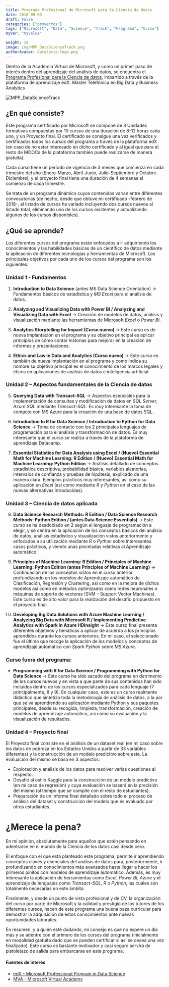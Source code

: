 ```yaml
---
title: Programa Profesional de Microsoft para la Ciencia de datos
date: 2018-09-03
draft: False
categories: ["proyectos"]
tags: ["Microsoft", "Data", "Science", "Track", "Programa", "Curso"]
myVar: "myValue"

weight: 10
image: img/MPP_DataScienceTrack.png
authorAvatar: datalaria-logo.png
---
```


Dentro de la Academia Virtual de Microsoft, y como un primer paso de interés dentro del aprendizaje del análisis de datos, se encuentra el [Programa Profesional para la Ciencia de datos](https://www.edx.org/microsoft-professional-program-data-science), impartido a través de la plataforma de aprendizaje edX.
Máster Telefónica en Big Data y Business Analytics

![MPP_DataScienceTrack](/img/MPP_DataScienceTrack.png)

## ¿En qué consiste?

Este programa certificado por Microsoft se compone de 3 Unidades formativas compuestas por 10 cursos de una duración de 8-12 horas cada uno, y un Proyecto final. El certificado se consigue una vez verificados y certificados todos los cursos del programa a través de la plataforma edX (en caso de no estar interesado en dicho certificado y al igual que para el resto de MOOCs de la plataforma también puede realizarse de manera gratuita).

Cada curso tiene un período de vigencia de 3 meses que comienza en cada trimestre del año (Enero-Marzo, Abril-Junio, Julio-Septiembre y Octubre-Diciembre), y el proyecto final tiene una duración de 4 semanas al comienzo de cada trimestre.

Se trata de un programa dinámico cuyos contenidos varían entre diferentes convocatorias (de hecho, desde que obtuve mi certificado -febrero de 2018-, el listado de cursos ha variado incluyendo dos cursos nuevos al listado total, eliminando uno de los cursos existentes y actualizando algunos de los cursos disponibles).

## ¿Qué se aprende?

Los diferentes cursos del programa están enfocados a ir adquiriendo los conocimientos y las habilidades básicas de un científico de datos mediante la aplicación de diferentes tecnologías y herramientas de Microsoft. Los principales objetivos por cada uno de los cursos del programa son los siguientes:

### **Unidad 1 - Fundamentos**

 1. **Introduction to Data Science** (antes MS Data Science Orientation)
-> Fundamentos básicos de estadística y *MS Excel* para el análisis de datos.

 2. **Analyzing and Visualizing Data with Power BI / Analyzing and Visualizing Data with Excel**
-> Creación de modelos de datos, análisis y visualización mediante las herramientas de Microsoft *Excel* o *Power BI*.

 3. **Analytics Storytelling for Impact (Curso nuevo)**
-> Este curso es de nueva implantación en el programa y su objetivo principal es aplicar principios de cómo contar historias para mejorar en la creación de informes y presentaciones.

 4. **Ethics and Law in Data and Analytics (Curso nuevo)**
-> Este curso es también de nueva implantación en el programa y como indica su nombre su objetivo principal es el conocimiento de los marcos legales y éticos en aplicaciones de análisis de datos e inteligencia artificial.

### **Unidad 2 – Aspectos fundamentales de la Ciencia de datos**

 5. **Querying Data with Transact-SQL**
-> Aspectos esenciales para la implementación de consultas y modificación de datos en *SQL Server*, *Azure SQL* mediante *Transact-SQL*. Es muy interesante la toma de contacto con MS Azure para la creación de una base de datos SQL.

 6. **Introduction to R for Data Science / Introduction to Python for Data Science**
-> Toma de contacto con los 2 principales lenguajes de programación para el análisis y transformación de datos. Es muy interesante que el curso se realiza a través de la plataforma de aprendizaje Datacamp.

7. **Essential Statistics for Data Analysis using Excel / (Nuevo) Essential Math for Machine Learning: R Edition / (Nuevo) Essential Math for Machine Learning: Python Edition**
-> Análisis detallado de conceptos estadística descriptiva, probabilidad básica, variables aleatorias, intervalos de confianza y pruebas de hipótesis, explicado de una manera clara. Ejemplos prácticos muy interesantes, así como su aplicación en *Excel* (así como mediante *R* y *Python* en el caso de las nuevas alternativas introducidas).

### **Unidad 3 – Ciencia de datos aplicada**

8. **Data Science Research Methods: R Edition / Data Science Research Methods: Python Edition / (antes Data Science Essentials)**
-> Este curso se ha desdoblado en 2 según el lenguaje de programación a elegir, y se centra en la aplicación de los conceptos básicos del análisis de datos, análisis estadístico y visualización vistos anteriormente y enfocados a su utilización mediante *R* o *Python* sobre interesantes casos prácticos, y viendo unas pinceladas relativas al Aprendizaje automático.

9. **Principles of Machine Learning: R Edition / Principles of Machine Learning: Python Edition (antes Principles of Machine Learning)**
-> Continuación de los conceptos vistos en el curso anterior profundizando en los modelos de Aprendizaje automático de Clasificación, Regresión y Clustering, así como en la mejora de dichos modelos así como en métodos optimizados como redes neuronales o máquinas de soporte de vectores (SVM – Support Vector Machines). Este curso es de alto valor para la realización del desafío propuesto en el proyecto final.

10. **Developing Big Data Solutions with Azure Machine Learning / Analyzing Big Data with Microsoft R / Implementing Predictive Analytics with Spark in Azure HDInsight**
-> Este curso final presenta diferentes objetivos y temáticas a aplicar de acuerdo a los principios aprendidos durante los cursos anteriores. En mi caso, el seleccionado fue el último que recoge la aplicación de los modelos y conceptos de aprendizaje automático con *Spark Python* sobre *MS Azure*.

### **Curso fuera del programa:**
* **Programming with R for Data Science / Programming with Python for Data Science**
-> Este curso ha sido sacado del programa en detrimento de los cursos nuevos y en vista a que parte de sus contenidos han sido incluidos dentro de los cursos especializados para cada lenguaje (7 principalmente, 8 y 9). En cualquier caso, este es un curso realmente didáctico que sintetiza toda la metodología de análisis de datos, a la par que se va aprendiendo su aplicación mediante Python y sus paquetes principales, desde su recogida, limpieza, transformación, creación de modelos de aprendizaje automático, así como su evaluación y la visualización de resultados.

### **Unidad 4 – Proyecto final**

El Proyecto final consiste en el análisis de un dataset real (en mi caso sobre los datos de pobreza en los Estados Unidos a partir de 33 variables diferentes) y la construcción de un modelo predictivo sobre este. La evaluación del mismo se basa en 3 aspectos:

* Exploración y análisis de los datos para resolver varias cuestiones al respecto.
* Desafío al estilo Kaggle para la construcción de un modelo predictivo (en mi caso de regresión) y cuya evaluación se basará en la precisión del mismo (al tiempo que se compite con el resto de estudiantes).
* Preparación de un informe final detallado sobre todo el proceso de análisis del dataset y construcción del modelo que es evaluado por otros estudiantes.

# ¿Merece la pena?

En mi opinión, absolutamente para aquellos que estén pensando en adentrarse en el mundo de la Ciencia de los datos casi desde cero.

El enfoque con el que está planteado este programa, permite ir aprendiendo conceptos claves y esenciales del análisis de datos para, posteriormente, ir profundizando en conocimientos más avanzados hasta llegar a hacer los primeros pinitos con modelos de aprendizaje automático. Además, es muy interesante la aplicación de herramientas como *Excel*, *Power BI*, *Azure* y el aprendizaje de lenguajes como *Transact-SQL*, *R* o *Python*, las cuales son totalmente necesarias en este ámbito.

Finalmente, y desde un punto de vista profesional y de CV, la organización del curso por parte de Microsoft y la calidad y prestigio de los tutores de los diferentes cursos, hacen de este programa una buena baza curricular para demostrar la adquisición de estos conocimientos ante nuevas oportunidades laborales.

En resumen, y a quién esté dudando, mi consejo es que no espere un día más y se adentre con el primero de los cursos del programa (inicialmente en modalidad gratuita dado que se pueden certificar si así se desea una vez finalizado). Este curso es bastante motivador y casi seguro servirá de pistoletazo de salida para embarcarse en este programa.

#### Fuentes de interés
- [edX - Microsoft Professional Program in Data Science](https://www.edx.org/es/microsoft-professional-program-data-science)
- [MVA - Microsoft Virtual Academy](https://academy.microsoft.com/en-us/tracks/data-science)

